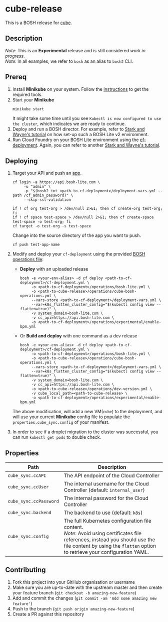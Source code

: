 # cube-release
This is a BOSH release for [cube](https://github.com/julz/cube).

## Description
_Note_: This is an **Experimental** release and is still considered _work in progress_.<br />
_Note_: In all examples, we refer to `bosh` as an alias to `bosh2` CLI.<br />

## Prereq
1. Install **Minikube** on your system. Follow the [instructions](https://github.com/kubernetes/minikube#installation) to get the required tools.
1. Start your **Minikube**
    ```sh
    minikube start
    ```
    It might take some time until you see `Kubectl is now configured to use the cluster`, which indicates we are ready to continue.
1. Deploy and run a BOSH director. For example, refer to [Stark and Wayne's tutorial](http://www.starkandwayne.com/blog/bosh-lite-on-virtualbox-with-bosh2/) on how set-up such a BOSH Lite v2 environment.
1. Run Cloud Foundry on your BOSH Lite environment using the [cf-deployment](https://github.com/cloudfoundry/cf-deployment). Again, you can refer to another [Stark and Wayne's tutorial](https://www.starkandwayne.com/blog/running-cloud-foundry-locally-on-bosh-lite-with-bosh2/).

## Deploying
1. Target your API and push an [app](https://github.com/cloudfoundry/cf-acceptance-tests/tree/master/assets/dora).
    ```
    cf login -a https://api.bosh-lite.com \
         -u "admin" \
         -p "$(bosh2 int <path-to-cf-deployment>/deployment-vars.yml --path /cf_admin_password)" \
         --skip-ssl-validation

    if ! cf org test-org > /dev/null 2>&1; then cf create-org test-org; fi
    if ! cf space test-space > /dev/null 2>&1; then cf create-space test-space -o test-org; fi
    cf target -o test-org -s test-space
    ```
    Change into the source directory of the app you want to push.
    ```
    cf push test-app-name
    ```
1. Modify and deploy your `cf-deployment` using the provided [BOSH operations file](./operations/cube-bosh-operations.yml):
    - **Deploy** with an uploaded release
      ```
      bosh -e <your-env-alias> -d cf deploy <path-to-cf-deployment>/cf-deployment.yml \
           -o <path-to-cf-deployment>/operations/bosh-lite.yml \
           -o <path-to-cube-release>/operations/cube-bosh-operations.yml \
           --vars-store <path-to-cf-deployment>/deployment-vars.yml \
           --var=k8s_flatten_cluster_config="$(kubectl config view --flatten=true)" \
           -v system_domain=bosh-lite.com \
           -v cc_api=https://api.bosh-lite.com \
           -o <path-to-cf-deployment>/operations/experimental/enable-bpm.yml
      ```

    - Or **Build and deploy** with one command as a dev release
      ```
      bosh -e <your-env-alias> -d cf deploy <path-to-cf-deployment>/cf-deployment.yml \
           -o <path-to-cf-deployment>/operations/bosh-lite.yml \
           -o <path-to-cube-release>/operations/cube-bosh-operations.yml \
           --vars-store <path-to-cf-deployment>/deployment-vars.yml \
           --var=k8s_flatten_cluster_config="$(kubectl config view --flatten=true)" \
           -v system_domain=bosh-lite.com \
           -v cc_api=https://api.bosh-lite.com \
           -o <path-to-cube-release>/operations/dev-version.yml \
           -v cube_local_path=<path-to-cube-release> \
           -o <path-to-cf-deployment>/operations/experimental/enable-bpm.yml
      ```
    The above modification, will add a new VM(`cube`) to the deployment, and will use your current **Minikube** config file to populate the `properties.cube_sync.config` of your manifest.

1. In order to see if a droplet migration to the cluster was successful, you can run  `kubectl get pods` to double check.


## Properties
| Path | Description |
| ------------- | --------------|
| `cube_sync.ccAPI` | The API endpoint of the Cloud Controller |
| `cube_sync.ccUser` | The internal username for the Cloud Controller (default: `internal_user`) |
| `cube_sync.ccPassword` | The internal password for the Cloud Controller |
| `cube_sync.backend` | The backend to use (default: `k8s`) |
| `cube_sync.config` | The full Kubernetes configuration file content. <br /> _Note_: Avoid using certificates file references, instead you should use the file content by using the `flatten` option to retrieve your configuration YAML. |


## Contributing
1. Fork this project into your GitHub organisation or username
1. Make sure you are up-to-date with the upstream master and then create your feature branch (`git checkout -b amazing-new-feature`)
1. Add and commit the changes (`git commit -am 'Add some amazing new feature'`)
1. Push to the branch (`git push origin amazing-new-feature`)
1. Create a PR against this repository
